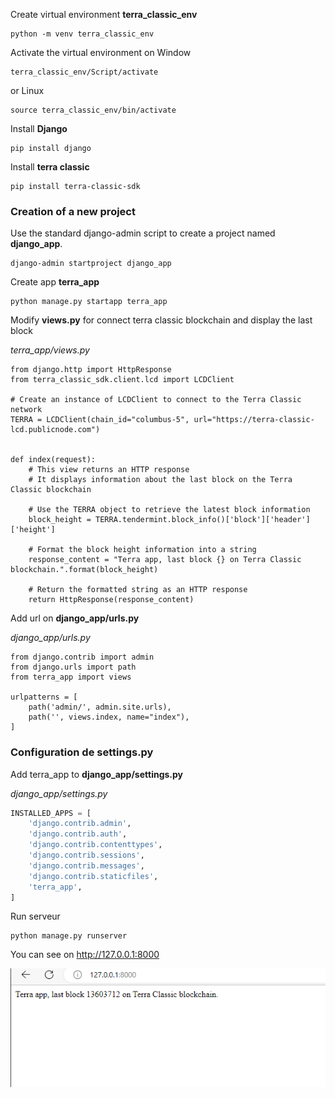 Create  virtual environment <b>terra_classic_env</b>
```
python -m venv terra_classic_env
```
Activate the virtual environment on Window
```windows
terra_classic_env/Script/activate
```
or Linux
```linux
source terra_classic_env/bin/activate
```
Install <b>Django</b>
```
pip install django
```
Install <b>terra classic</b>
```
pip install terra-classic-sdk
```
### Creation of a new project
Use the standard django-admin script to create a project named <b>django_app</b>.
```
django-admin startproject django_app
```
Create app <b>terra_app</b>
```
python manage.py startapp terra_app
```
Modify <b>views.py</b> for connect terra classic blockchain and display the last block

<i>terra_app/views.py</i>
```python3
from django.http import HttpResponse
from terra_classic_sdk.client.lcd import LCDClient

# Create an instance of LCDClient to connect to the Terra Classic network
TERRA = LCDClient(chain_id="columbus-5", url="https://terra-classic-lcd.publicnode.com")


def index(request):
    # This view returns an HTTP response
    # It displays information about the last block on the Terra Classic blockchain

    # Use the TERRA object to retrieve the latest block information
    block_height = TERRA.tendermint.block_info()['block']['header']['height']

    # Format the block height information into a string
    response_content = "Terra app, last block {} on Terra Classic blockchain.".format(block_height)

    # Return the formatted string as an HTTP response
    return HttpResponse(response_content)
```
Add url on <b>django_app/urls.py</b>

<i>django_app/urls.py</i>
```python3
from django.contrib import admin
from django.urls import path
from terra_app import views

urlpatterns = [
    path('admin/', admin.site.urls),
    path('', views.index, name="index"),
]
```
### Configuration de settings.py
Add terra_app to <b>django_app/settings.py</b>

<i>django_app/settings.py</i>
```python
INSTALLED_APPS = [
    'django.contrib.admin',
    'django.contrib.auth',
    'django.contrib.contenttypes',
    'django.contrib.sessions',
    'django.contrib.messages',
    'django.contrib.staticfiles',
    'terra_app',
]
```
Run serveur
```
python manage.py runserver
```

You can see on http://127.0.0.1:8000 

![first_app](../img/simple_app_django.PNG)